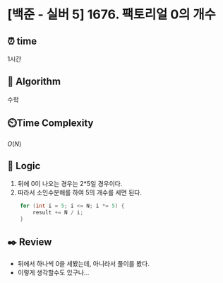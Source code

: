 # [백준 - 실버 5] 1676. 팩토리얼 0의 개수

## ⏰  **time**

1시간

## :pushpin: **Algorithm**
수학

## ⏲️**Time Complexity**

$O(N)$

## :round_pushpin: **Logic**
1. 뒤에 0이 나오는 경우는 2*5일 경우이다.
2. 따라서 소인수분해를 하여 5의 개수를 세면 된다.
```cpp
	for (int i = 5; i <= N; i *= 5) {
		result += N / i;
	}
```

## :black_nib: **Review**
- 뒤에서 하나씩 0을 세봤는데, 아니라서 풀이를 봤다.
- 이렇게 생각할수도 있구나...
